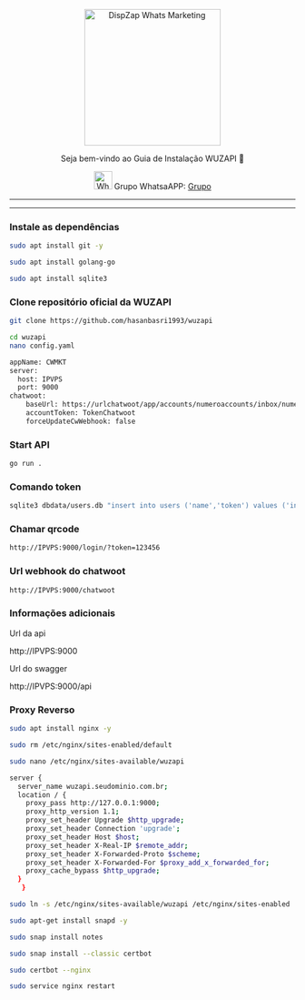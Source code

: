 <p align="center">
<img src="https://cwmkt.com.br/wp-content/uploads/2023/08/logo-github-cwmkt.svg" alt="DispZap Whats Marketing" width="240" />
<p align="center">Seja bem-vindo ao Guia de Instalação WUZAPI 🚀</p>
</p>
  
<p align="center">
<img src="https://whatsapp.com/favicon.ico" alt="WhatsAPP-logo" width="32" />
<span>Grupo WhatsaAPP: </span>
<a href="https://link.cwmkt.com.br/grupo-whats" target="_blank">Grupo</a>
</p>

<hr />
<hr />

### Instale as dependências

```bash
sudo apt install git -y
```

```bash
sudo apt install golang-go
```

```bash
sudo apt install sqlite3
```

### Clone repositório oficial da WUZAPI

```bash
git clone https://github.com/hasanbasri1993/wuzapi
```

```bash
cd wuzapi
nano config.yaml
```

```bash
appName: CWMKT
server: 
  host: IPVPS
  port: 9000
chatwoot:
    baseUrl: https://urlchatwoot/app/accounts/numeroaccounts/inbox/numeroinbox
    accountToken: TokenChatwoot
    forceUpdateCwWebhook: false
```

### Start API

```bash
go run .
```

### Comando token

```bash
sqlite3 dbdata/users.db "insert into users ('name','token') values ('instancia','tokenaleatorio')"
```

### Chamar qrcode

```bash
http://IPVPS:9000/login/?token=123456
```

### Url webhook do chatwoot

```bash
http://IPVPS:9000/chatwoot
```

### Informações adicionais

Url da api 

http://IPVPS:9000

Url do swagger

http://IPVPS:9000/api

### Proxy Reverso

```bash
sudo apt install nginx -y
```

```bash
sudo rm /etc/nginx/sites-enabled/default
```

```bash
sudo nano /etc/nginx/sites-available/wuzapi
```

```bash
server {
  server_name wuzapi.seudominio.com.br;
  location / {
    proxy_pass http://127.0.0.1:9000;
    proxy_http_version 1.1;
    proxy_set_header Upgrade $http_upgrade;
    proxy_set_header Connection 'upgrade';
    proxy_set_header Host $host;
    proxy_set_header X-Real-IP $remote_addr;
    proxy_set_header X-Forwarded-Proto $scheme;
    proxy_set_header X-Forwarded-For $proxy_add_x_forwarded_for;
    proxy_cache_bypass $http_upgrade;
  }
   }
```

```bash
sudo ln -s /etc/nginx/sites-available/wuzapi /etc/nginx/sites-enabled
```

```bash
sudo apt-get install snapd -y
```

```bash
sudo snap install notes
```

```bash
sudo snap install --classic certbot
```

```bash
sudo certbot --nginx
```

```bash
sudo service nginx restart
```


